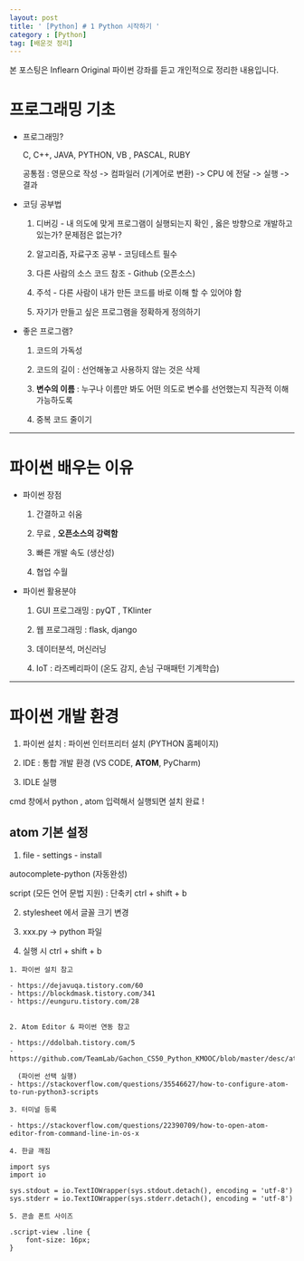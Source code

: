 ```yaml
---
layout: post
title: ' [Python] # 1 Python 시작하기 '
category : [Python]
tag: [배운것 정리]
---
```

    
본 포스팅은 Inflearn Original 파이썬 강좌를 듣고 개인적으로 정리한 내용입니다.     


# 프로그래밍 기초 

* 프로그래밍? 

  C, C++, JAVA, PYTHON, VB , PASCAL, RUBY 

  공통점 : 영문으로 작성 -> 컴파일러 (기계어로 변환) -> CPU 에 전달 -> 실행 -> 결과   

* 코딩 공부법

  1. 디버깅 - 내 의도에 맞게 프로그램이 실행되는지 확인 , 옳은 방향으로 개발하고 있는가? 문제점은 없는가? 
    
  2. 알고리즘, 자료구조 공부 - 코딩테스트 필수 

  3. 다른 사람의 소스 코드 참조 - Github (오픈소스) 

  4. 주석 - 다른 사람이 내가 만든 코드를 바로 이해 할 수 있어야 함 

  5. 자기가 만들고 싶은 프로그램을 정확하게 정의하기 


* 좋은 프로그램?

  1. 코드의 가독성 

  2. 코드의 길이 : 선언해놓고 사용하지 않는 것은 삭제 

  3. **변수의 이름** : 누구나 이름만 봐도 어떤 의도로 변수를 선언했는지 직관적 이해 가능하도록

  4. 중복 코드 줄이기

- - - 

# 파이썬 배우는 이유 

* 파이썬 장점 

  1. 간결하고 쉬움 

  2. 무료 , **오픈소스의 강력함**

  3. 빠른 개발 속도 (생산성)

  4. 협업 수월 


* 파이썬 활용분야

  1. GUI 프로그래밍 : pyQT , TKlinter 

  2. 웹 프로그래밍 : flask, django 

  3. 데이터분석, 머신러닝 
    
  4. IoT : 라즈베리파이 (온도 감지, 손님 구매패턴 기계학습)

- - - 

# 파이썬 개발 환경

  1. 파이썬 설치 : 파이썬 인터프리터 설치 (PYTHON 홈페이지)

  2. IDE : 통합 개발 환경 (VS CODE, **ATOM**, PyCharm) 

  3. IDLE 실행 

  cmd 창에서 python , atom 입력해서 실행되면 설치 완료 !  

## atom 기본 설정 

1. file - settings - install 

autocomplete-python (자동완성) 

script (모든 언어 문법 지원) : 단축키 ctrl + shift + b

2. stylesheet 에서 글꼴 크기 변경 

3. xxx.py -> python 파일 

4. 실행 시 ctrl + shift + b


```
1. 파이썬 설치 참고

- https://dejavuqa.tistory.com/60
- https://blockdmask.tistory.com/341
- https://eunguru.tistory.com/28


2. Atom Editor & 파이썬 연동 참고

- https://ddolbah.tistory.com/5
- https://github.com/TeamLab/Gachon_CS50_Python_KMOOC/blob/master/desc/atom_macos.md

  (파이썬 선택 실행)
- https://stackoverflow.com/questions/35546627/how-to-configure-atom-to-run-python3-scripts

3. 터미널 등록

- https://stackoverflow.com/questions/22390709/how-to-open-atom-editor-from-command-line-in-os-x

4. 한글 깨짐

import sys
import io

sys.stdout = io.TextIOWrapper(sys.stdout.detach(), encoding = 'utf-8')
sys.stderr = io.TextIOWrapper(sys.stderr.detach(), encoding = 'utf-8')

5. 콘솔 폰트 사이즈

.script-view .line {
	font-size: 16px;
}
```
















